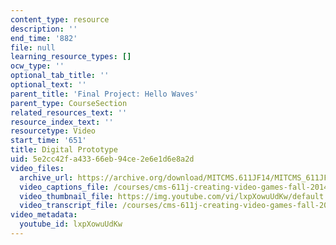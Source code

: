 ```yaml
---
content_type: resource
description: ''
end_time: '882'
file: null
learning_resource_types: []
ocw_type: ''
optional_tab_title: ''
optional_text: ''
parent_title: 'Final Project: Hello Waves'
parent_type: CourseSection
related_resources_text: ''
resource_index_text: ''
resourcetype: Video
start_time: '651'
title: Digital Prototype
uid: 5e2cc42f-a433-66eb-94ce-2e6e1d6e8a2d
video_files:
  archive_url: https://archive.org/download/MITCMS.611JF14/MITCMS_611JF14_HelloWaves_300k.mp4
  video_captions_file: /courses/cms-611j-creating-video-games-fall-2014/014cf8f455bb5582972b91291ee58ad6_lxpXowuUdKw.vtt
  video_thumbnail_file: https://img.youtube.com/vi/lxpXowuUdKw/default.jpg
  video_transcript_file: /courses/cms-611j-creating-video-games-fall-2014/b5ded2fc66f6d36d491c4f6222b220b0_lxpXowuUdKw.pdf
video_metadata:
  youtube_id: lxpXowuUdKw
---
```

